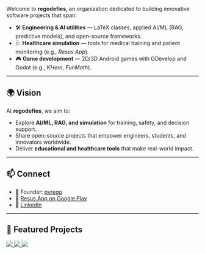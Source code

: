 Welcome to **regodefies**, an organization dedicated to building innovative software projects that span:  

- 🛠️ **Engineering & AI utilities** — LaTeX classes, applied AI/ML (RAG, predictive models), and open-source frameworks.  
- 🩺 **Healthcare simulation** — tools for medical training and patient monitoring (e.g., *Resus App*).  
- 🎮 **Game development** — 2D/3D Android games with GDevelop and Godot (e.g., *KHero*, *FunMath*).  

---
## 🌍 Vision  

At **regodefies**, we aim to:  
- Explore **AI/ML, RAG, and simulation** for training, safety, and decision support.
- Share open-source projects that empower engineers, students, and innovators worldwide.  
- Deliver **educational and healthcare tools** that make real-world impact.  

---
## 📫 Connect  

- 👤 Founder: [pvrego](https://github.com/pvrego)  
- 📱 [Resus App on Google Play](https://play.google.com/store/apps/details?id=com.quantingo.resus)  
- 💼 [LinkedIn](https://www.linkedin.com/in/pablorego/)

---
## 🚀 Featured Projects  

<a href="https://github.com/RegoDefies/SmartContracts-Commons">
  <img src="https://github-readme-stats.vercel.app/api/pin/?username=regodefies&repo=SmartContracts-Commons&theme=radical" />
</a>
<a href="https://github.com/regodefies/rag-cardio">
  <img src="https://github-readme-stats.vercel.app/api/pin/?username=regodefies&repo=rag-cardio&theme=radical" />
</a>
<a href="https://github.com/regodefies/bibtex-extraction">
  <img src="https://github-readme-stats.vercel.app/api/pin/?username=regodefies&repo=bibtex-extraction&theme=radical" />
</a>
